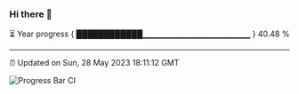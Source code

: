 ### Hi there 👋

⏳ Year progress { ████████████▁▁▁▁▁▁▁▁▁▁▁▁▁▁▁▁▁▁ } 40.48 %

---

⏰ Updated on Sun, 28 May 2023 18:11:12 GMT

![Progress Bar CI](https://github.com/liununu/liununu/workflows/Progress%20Bar%20CI/badge.svg)

